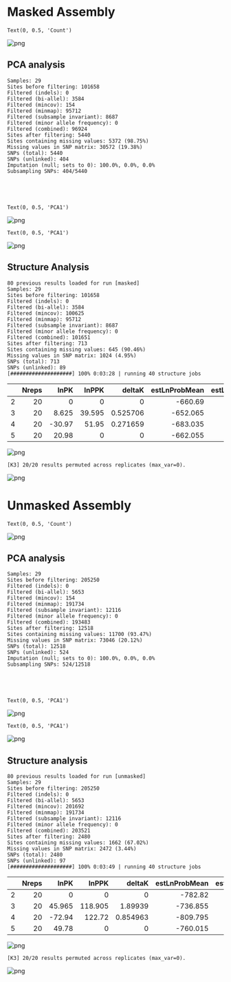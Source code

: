 # Masked Assembly




    Text(0, 0.5, 'Count')




    
![png](analysis_files/analysis_3_1.png)
    


## PCA analysis

    Samples: 29
    Sites before filtering: 101658
    Filtered (indels): 0
    Filtered (bi-allel): 3584
    Filtered (mincov): 154
    Filtered (minmap): 95712
    Filtered (subsample invariant): 8687
    Filtered (minor allele frequency): 0
    Filtered (combined): 96924
    Sites after filtering: 5440
    Sites containing missing values: 5372 (98.75%)
    Missing values in SNP matrix: 30572 (19.38%)
    SNPs (total): 5440
    SNPs (unlinked): 404
    Imputation (null; sets to 0): 100.0%, 0.0%, 0.0%
    Subsampling SNPs: 404/5440





    Text(0, 0.5, 'PCA1')




    
![png](analysis_files/analysis_6_1.png)
    





    Text(0, 0.5, 'PCA1')




    
![png](analysis_files/analysis_7_1.png)
    


## Structure Analysis

    80 previous results loaded for run [masked]
    Samples: 29
    Sites before filtering: 101658
    Filtered (indels): 0
    Filtered (bi-allel): 3584
    Filtered (mincov): 100625
    Filtered (minmap): 95712
    Filtered (subsample invariant): 8687
    Filtered (minor allele frequency): 0
    Filtered (combined): 101651
    Sites after filtering: 713
    Sites containing missing values: 645 (90.46%)
    Missing values in SNP matrix: 1024 (4.95%)
    SNPs (total): 713
    SNPs (unlinked): 89
    [####################] 100% 0:03:28 | running 40 structure jobs 



|    |   Nreps |    lnPK |   lnPPK |   deltaK |   estLnProbMean |   estLnProbStdev |
|---:|--------:|--------:|--------:|---------:|----------------:|-----------------:|
|  2 |      20 |   0     |   0     | 0        |        -660.69  |          24.3538 |
|  3 |      20 |   8.625 |  39.595 | 0.525706 |        -652.065 |          75.3178 |
|  4 |      20 | -30.97  |  51.95  | 0.271659 |        -683.035 |         191.233  |
|  5 |      20 |  20.98  |   0     | 0        |        -662.055 |          50.7713 |



    
![png](analysis_files/analysis_11_0.png)
    


    [K3] 20/20 results permuted across replicates (max_var=0).



    
![png](analysis_files/analysis_14_0.png)
    


# Unmasked Assembly




    Text(0, 0.5, 'Count')




    
![png](analysis_files/analysis_16_1.png)
    


## PCA analysis

    Samples: 29
    Sites before filtering: 205250
    Filtered (indels): 0
    Filtered (bi-allel): 5653
    Filtered (mincov): 154
    Filtered (minmap): 191734
    Filtered (subsample invariant): 12116
    Filtered (minor allele frequency): 0
    Filtered (combined): 193483
    Sites after filtering: 12518
    Sites containing missing values: 11700 (93.47%)
    Missing values in SNP matrix: 73046 (20.12%)
    SNPs (total): 12518
    SNPs (unlinked): 524
    Imputation (null; sets to 0): 100.0%, 0.0%, 0.0%
    Subsampling SNPs: 524/12518





    Text(0, 0.5, 'PCA1')




    
![png](analysis_files/analysis_19_1.png)
    





    Text(0, 0.5, 'PCA1')




    
![png](analysis_files/analysis_20_1.png)
    


## Structure analysis

    80 previous results loaded for run [unmasked]
    Samples: 29
    Sites before filtering: 205250
    Filtered (indels): 0
    Filtered (bi-allel): 5653
    Filtered (mincov): 201692
    Filtered (minmap): 191734
    Filtered (subsample invariant): 12116
    Filtered (minor allele frequency): 0
    Filtered (combined): 203521
    Sites after filtering: 2480
    Sites containing missing values: 1662 (67.02%)
    Missing values in SNP matrix: 2472 (3.44%)
    SNPs (total): 2480
    SNPs (unlinked): 97
    [####################] 100% 0:03:49 | running 40 structure jobs 



|    |   Nreps |    lnPK |   lnPPK |   deltaK |   estLnProbMean |   estLnProbStdev |
|---:|--------:|--------:|--------:|---------:|----------------:|-----------------:|
|  2 |      20 |   0     |   0     | 0        |        -782.82  |          32.9044 |
|  3 |      20 |  45.965 | 118.905 | 1.89939  |        -736.855 |          62.6015 |
|  4 |      20 | -72.94  | 122.72  | 0.854963 |        -809.795 |         143.538  |
|  5 |      20 |  49.78  |   0     | 0        |        -760.015 |          86.2802 |



    
![png](analysis_files/analysis_24_0.png)
    


    [K3] 20/20 results permuted across replicates (max_var=0).



    
![png](analysis_files/analysis_27_0.png)
    

